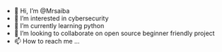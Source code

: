 - 👋 Hi, I’m @Mrsaiba
- 👀 I’m interested in cybersecurity
- 🌱 I’m currently learning python
- 💞️ I’m looking to collaborate on open source beginner friendly project
- 📫 How to reach me ...

<!---
Mrsaiba/Mrsaiba is a ✨ special ✨ repository because its `README.md` (this file) appears on your GitHub profile.
You can click the Preview link to take a look at your changes.
--->

